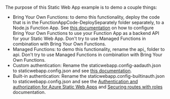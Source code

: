 The purpose of this Static Web App example is to demo a couple things: 
- Bring Your Own Functions: to demo this functionality, deploy the code that is in the FunctionAppCode-DeploySeparately folder separately, to a Node.js Function App. See [this documentation](https://docs.microsoft.com/azure/static-web-apps/functions-bring-your-own) on how to configure Bring Your Own Functions to use your Function App as a backend API for your Static Web App. Don't try to use Managed Functions in combination with Bring Your Own Functions.
- Managed Functions: to demo this functionality, rename the api_ folder to api. Don't try to use Managed Functions in combination with Bring Your Own Functions.
- Custom authentication: Rename the staticwebapp.config-aadauth.json to staticwebapp.config.json and see [this documentation](https://docs.microsoft.com/azure/static-web-apps/authentication-custom?tabs=aad).
- Built-in authentication: Rename the staticwebapp.config-builtinauth.json to staticwebapp.config.json and see the [Authentication and authorization for Azure Static Web Apps](https://docs.microsoft.com/azure/static-web-apps/authentication-authorization?tabs=invitations) and [Securing routes with roles](https://docs.microsoft.com/en-us/azure/static-web-apps/configuration#securing-routes-with-roles) documentation.
